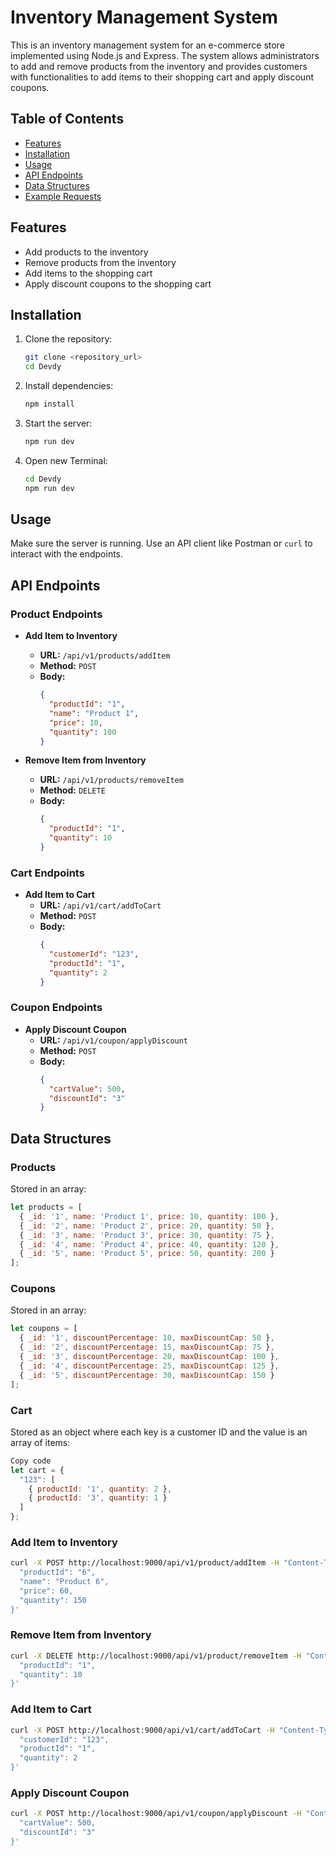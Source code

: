 # Inventory Management System

This is an inventory management system for an e-commerce store implemented using Node.js and Express. The system allows administrators to add and remove products from the inventory and provides customers with functionalities to add items to their shopping cart and apply discount coupons.

## Table of Contents

- [Features](#features)
- [Installation](#installation)
- [Usage](#usage)
- [API Endpoints](#api-endpoints)
- [Data Structures](#data-structures)
- [Example Requests](#example-requests)

## Features

- Add products to the inventory
- Remove products from the inventory
- Add items to the shopping cart
- Apply discount coupons to the shopping cart

## Installation

1. Clone the repository:
    ```sh
    git clone <repository_url>
    cd Devdy
    ```

2. Install dependencies:
    ```sh
    npm install
    ```

3. Start the server:
    ```sh
    npm run dev
    ```


4. Open new Terminal:
    ```sh
    cd Devdy
    npm run dev
    ```    

## Usage

Make sure the server is running. Use an API client like Postman or `curl` to interact with the endpoints.

## API Endpoints

### Product Endpoints

- **Add Item to Inventory**
  - **URL:** `/api/v1/products/addItem`
  - **Method:** `POST`
  - **Body:**
    ```json
    {
      "productId": "1",
      "name": "Product 1",
      "price": 10,
      "quantity": 100
    }
    ```

- **Remove Item from Inventory**
  - **URL:** `/api/v1/products/removeItem`
  - **Method:** `DELETE`
  - **Body:**
    ```json
    {
      "productId": "1",
      "quantity": 10
    }
    ```

### Cart Endpoints

- **Add Item to Cart**
  - **URL:** `/api/v1/cart/addToCart`
  - **Method:** `POST`
  - **Body:**
    ```json
    {
      "customerId": "123",
      "productId": "1",
      "quantity": 2
    }
    ```

### Coupon Endpoints

- **Apply Discount Coupon**
  - **URL:** `/api/v1/coupon/applyDiscount`
  - **Method:** `POST`
  - **Body:**
    ```json
    {
      "cartValue": 500,
      "discountId": "3"
    }
    ```

## Data Structures

### Products

Stored in an array:
```js
let products = [
  { _id: '1', name: 'Product 1', price: 10, quantity: 100 },
  { _id: '2', name: 'Product 2', price: 20, quantity: 50 },
  { _id: '3', name: 'Product 3', price: 30, quantity: 75 },
  { _id: '4', name: 'Product 4', price: 40, quantity: 120 },
  { _id: '5', name: 'Product 5', price: 50, quantity: 200 }
];
```

### Coupons

Stored in an array:
```js
let coupons = [
  { _id: '1', discountPercentage: 10, maxDiscountCap: 50 },
  { _id: '2', discountPercentage: 15, maxDiscountCap: 75 },
  { _id: '3', discountPercentage: 20, maxDiscountCap: 100 },
  { _id: '4', discountPercentage: 25, maxDiscountCap: 125 },
  { _id: '5', discountPercentage: 30, maxDiscountCap: 150 }
];
```


### Cart

Stored as an object where each key is a customer ID and the value is an array of items:
```js
Copy code
let cart = {
  "123": [
    { productId: '1', quantity: 2 },
    { productId: '3', quantity: 1 }
  ]
};
```

### Add Item to Inventory
```sh
curl -X POST http://localhost:9000/api/v1/product/addItem -H "Content-Type: application/json" -d '{
  "productId": "6",
  "name": "Product 6",
  "price": 60,
  "quantity": 150
}'
```


### Remove Item from Inventory
```sh
curl -X DELETE http://localhost:9000/api/v1/product/removeItem -H "Content-Type: application/json" -d '{
  "productId": "1",
  "quantity": 10
}'
```


### Add Item to Cart
```sh
curl -X POST http://localhost:9000/api/v1/cart/addToCart -H "Content-Type: application/json" -d '{
  "customerId": "123",
  "productId": "1",
  "quantity": 2
}'
```


### Apply Discount Coupon
```sh
curl -X POST http://localhost:9000/api/v1/coupon/applyDiscount -H "Content-Type: application/json" -d '{
  "cartValue": 500,
  "discountId": "3"
}'
```


